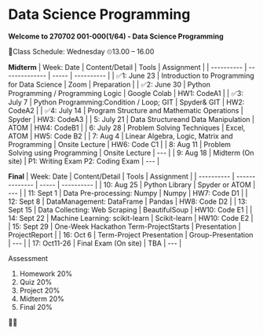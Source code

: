 # Data Science Programming

**Welcome to 270702 001-000(1/64) - Data Science Programming**

📅Class Schedule: Wednesday ⏲13.00 – 16.00

**Midterm**
| Week: Date | Content/Detail | Tools | Assignment |
| ---------- | -------------- | ----- | ---------- |
| ✅1: June 23 | Introduction to Programming for Data Science  | Zoom           | Preparation  |
| ✅2: June 30 | Python Programming / Programming Logic        | Google Colab   | HW1: CodeA1  |
| ✅3: July 7  | Python Programming:Condition / Loop; GIT      | Spyder& GIT    | HW2: CodeA2  |
| ✅4: July 14 | Program Structure and Mathematic Operations   | Spyder         | HW3: CodeA3  |
| 5: July 21 | Data Structureand Data Manipulation           | ATOM           | HW4: CodeB1  |
| 6: July 28 | Problem Solving Techniques                    | Excel, ATOM    | HW5: Code B2 |
| 7: Aug  4  | Linear Algebra, Logic, Matrix and Programming | Onsite Lecture | HW6: Code C1 |
| 8: Aug  11 | Problem Solving using Programming             | Onsite Lecture | ---          |
| 9: Aug  18 | Midterm (On site)                             | P1: Writing Exam P2: Coding Exam | --- |

**Final**
| Week: Date | Content/Detail | Tools | Assignment |
| ---------- | -------------- | ----- | ---------- |
| 10: Aug  25 | Python Library                        | Spyder or ATOM     | ---           | 
| 11: Sept 1  | Data Pre-processing: Numpy            | Numpy              | HW7: Code D1  |
| 12: Sept 8  | DataManagement: DataFrame             | Pandas             | HW8: Code D2  |
| 13: Sept 15 | Data Collecting: Web Scraping         | BeautifulSoup      | HW10: Code E1 |
| 14: Sept 22 | Machine Learning: scikit-learn        | Scikit-learn       | HW10: Code E2 |
| 15: Sept 29 | One-Week Hackathon Term-ProjectStarts | Presentation       | ProjectReport |
| 16: Oct  6  | Term-Project Presentation             | Group-Presentation | --- |
| 17: Oct11-26 | Final Exam (On site)                 | TBA                | --- |

Assessment
1. Homework 20%
2. Quiz 20%
3. Project 20%
4. Midterm 20%
5. Final 20%

✌🏽